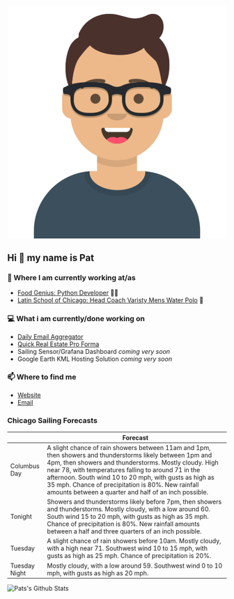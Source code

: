[![Social banner for p-j-falconer](https://raw.githubusercontent.com/P-J-FALCONER/P-J-FALCONER/master/assets/avataaars.svg)](https://patfalconer.com/)
## Hi :wave: my name is Pat

### 💼 Where I am currently working at/as
- [Food Genius: Python Developer](https://getfoodgenius.com/) 🍔🐍
- [Latin School of Chicago: Head Coach Varisty Mens Water Polo](https://www.latinschool.org/) 🤽


### 💻 What i am currently/done working on
 - [Daily Email Aggregator](https://github.com/P-J-FALCONER/dott_daily_mail)
 - [Quick Real Estate Pro Forma](https://github.com/P-J-FALCONER/henry)
 - Sailing Sensor/Grafana Dashboard *coming very soon*
 - Google Earth KML Hosting Solution *coming very soon*

### 📫 Where to find me
 - [Website](https://patfalconer.com/)
 - [Email](mailto:patrick.j.falconer@gmail.com)


### Chicago Sailing Forecasts
|   | Forecast  |
|---|---|
| Columbus Day | A slight chance of rain showers between 11am and 1pm, then showers and thunderstorms likely between 1pm and 4pm, then showers and thunderstorms. Mostly cloudy. High near 78, with temperatures falling to around 71 in the afternoon. South wind 10 to 20 mph, with gusts as high as 35 mph. Chance of precipitation is 80%. New rainfall amounts between a quarter and half of an inch possible. |
| Tonight | Showers and thunderstorms likely before 7pm, then showers and thunderstorms. Mostly cloudy, with a low around 60. South wind 15 to 20 mph, with gusts as high as 35 mph. Chance of precipitation is 80%. New rainfall amounts between a half and three quarters of an inch possible. |
| Tuesday | A slight chance of rain showers before 10am. Mostly cloudy, with a high near 71. Southwest wind 10 to 15 mph, with gusts as high as 25 mph. Chance of precipitation is 20%. |
| Tuesday Night | Mostly cloudy, with a low around 59. Southwest wind 0 to 10 mph, with gusts as high as 20 mph. |

![Pats's Github Stats](https://github-readme-stats.vercel.app/api?username=p-j-falconer&show_icons=true&theme=radical)
